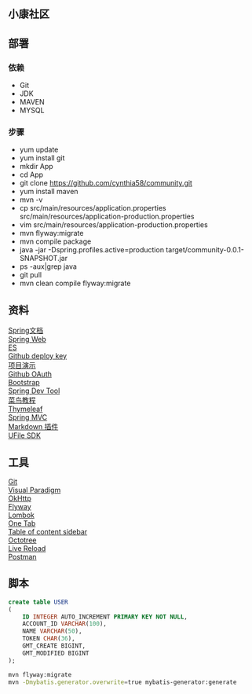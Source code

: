 ## 小康社区

## 部署
### 依赖
- Git
- JDK
- MAVEN
- MYSQL
### 步骤
- yum update
- yum install git
- mkdir App
- cd App
- git clone https://github.com/cynthia58/community.git
- yum install maven
- mvn -v
- cp src/main/resources/application.properties src/main/resources/application-production.properties
- vim src/main/resources/application-production.properties
- mvn flyway:migrate
- mvn compile package
- java -jar -Dspring.profiles.active=production target/community-0.0.1-SNAPSHOT.jar
- ps -aux|grep java
- git pull
- mvn clean compile flyway:migrate



## 资料
[Spring文档](https://spring.io/guides) <br/>
[Spring Web](https://spring.io/guides/gs/serving-web-content/) <br/>
[ES](https://elasticsearch.cn/explore) <br/>
[Github deploy key](https://developer.github.com/v3/guides/managing-deploy-keys) <br/>
[项目演示](http://www.mawen.co/) <br/>
[Github OAuth](https://developer.github.com/apps/building-oauth-apps/creating-an-oauth-app/) <br/>
[Bootstrap](https://v3.bootcss.com/getting-started/) <br/>
[Spring Dev Tool](https://docs.spring.io/spring-boot/docs/2.0.0.RC1/reference/htmlsingle/#using-boot-devtools) <br/>
[菜鸟教程](https://www.runoob.com/mysql/mysql-insert-query.html) <br/>
[Thymeleaf](https://www.thymeleaf.org/doc/tutorials/3.0/usingthymeleaf.html#setting-attribute-values) <br/>
[Spring MVC](https://docs.spring.io/spring/docs/5.0.3.RELEASE/spring-framework-reference/web.html#mvc-config) <br/>
[Markdown 插件](http://editor.md.ipandao.com/) <br/>
[UFile SDK](https://github.com/ucloud/ufile-sdk-java)

## 工具
[Git](https://git-scm.com/download) <br/>
[Visual Paradigm](https://www.visual-paradigm.com/cn/) <br/>
[OkHttp](https://square.github.io/okhttp/) <br/>
[Flyway](https://flywaydb.org/getstarted/firststeps/maven) <br/>
[Lombok](https://projectlombok.org) <br/>
[One Tab](https://chrome.google.com/webstore/detail/chphlpgkkbolifaimnlloiipkdnihall) <br/>
[Table of content sidebar](https://chrome.google.com/webstore/detail/table-of-contents-sidebar/ohohkfheangmbedkgechjkmbepeikkej) <br/>
[Octotree](https://www.octotree.io/) <br/>
[Live Reload](https://chrome.google.com/webstore/detail/livereload/jnihajbhpnppcggbcgedagnkighmdlei/related) <br/>
[Postman](https://chrome.google.com/webstore/detail/coohjcphdfgbiolnekdpbcijmhambjff)

## 脚本
```sql
create table USER
(
	ID INTEGER AUTO_INCREMENT PRIMARY KEY NOT NULL,
	ACCOUNT_ID VARCHAR(100),
	NAME VARCHAR(50),
	TOKEN CHAR(36),
	GMT_CREATE BIGINT,
	GMT_MODIFIED BIGINT
);
```

```bash
mvn flyway:migrate
mvn -Dmybatis.generator.overwrite=true mybatis-generator:generate
```
